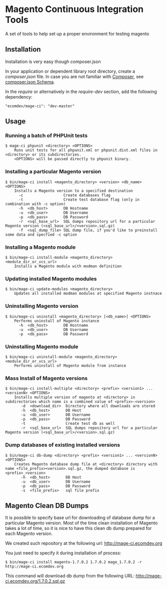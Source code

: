 Magento Continuous Integration Tools
===================================

A set of tools to help set up 
a proper environment for testing magento

Installation
------------

Installation is very easy though composer.json

In your application or dependent library root directory, create a _composer.json_ file. 
In case you are not familiar with [Composer](http://getcomposer.org/), see [composer.json Schema](http://getcomposer.org/doc/04-schema.md).

In the _require_ or alternatively in the _require-dev_ section, add the following dependency:

    "ecomdev/mage-ci": "dev-master"

Usage
-----

### Running a batch of PHPUnit tests
    $ mage-ci phpunit <directory> <OPTIONS> 
        Runs unit tests for all phpunit.xml or phpunit.dist.xml files in <directory> or its subdirectories. 
        <OPTIONS> will be passed directly to phpunit binary.


### Installing a particular Magento version
    $ bin/mage-ci install <magento_directory> <version> <db_name> <OPTIONS>
        Installs a Magento version to a specified destination
          -c                  Create databases flag
          -t                  Create test database flag (only in combination with -c option)
          -h  <db_host>       DB Hostname
          -u  <db_user>       DB Username
          -p  <db_pass>       DB Password
          -r  <sql_base_url>  SQL dumps repository url for a particular Magento version (<sql_base_url>/<version>.sql.gz)
          -f  <sql_dump_file> SQL dump file, if you'd like to preinstall some data and specfied -c option

### Installing a Magento module
    $ bin/mage-ci install-module <magento_directory> <module_dir_or_vcs_url>
        Installs a Magento module with modman definition 

### Updating installed Magento modules
    $ bin/mage-ci update-modules <magento_directory>
        Updates all installed modman modules at specified Magento instnace 

### Uninstalling Magento version
    $ bin/mage-ci uninstall <magento_directory> [<db_name>] <OPTIONS>
        Performs uninstall of Magento instance
          -h  <db_host>       DB Hostname
          -u  <db_user>       DB Username
          -p  <db_pass>       DB Password

### Uninstalling Magento module
    $ bin/mage-ci uninstall-module <magento_directory> <module_dir_or_vcs_url>
        Performs uninstall of Magento module from instance

### Mass Install of Magento versions  
    $ bin/mage-ci install-multiple <directory> <prefix> <version1> ... <versionN> <OPTIONS>
        Installs multiple version of magento at <directory> in subdirectories which name is a combined value of <prefix>-<version> 
           -d  <download_dir>  Directory where all downloads are stored
           -h  <db_host>       DB Host
           -u  <db_user>       DB Username
           -p  <db_pass>       DB Password
           -t                  Create test db as well
           -r  <sql_base_url>  SQL dumps repository url for a particular Magento version (<sql_base_url>/<version>.sql.gz)

### Dump databases of existing installed versions
    $ bin/mage-ci db-dump <directory> <prefix> <version1> ... <versionN> <OPTIONS>
        Creates Magento database dump file at <directory> directory with name <file_prefix><version>.sql.gz, the dumped database is <prefix>_<version>
           -h  <db_host>       DB Host
           -u  <db_user>       DB Username
           -p  <db_pass>       DB Password
           -s  <file_prefix>   sql file prefix


Magento Clean DB Dumps
----------------------

It is possible to specify base url for downloading of database dump for a particular Magento version.
Most of the time clean installation of Magento takes a lot of time, so it is nice to have this clean db dump prepared for each Magento version. 

We created such repository at the following url:
http://mage-ci.ecomdev.org 

You just need to specify it during installation of process:

    $ bin/mage-ci install magento-1.7.0.2 1.7.0.2 mage_1.7.0.2 -r http://mage-ci.ecomdev.org 
        
This command will download db dump from the following URL: http://mage-ci.ecomdev.org/1.7.0.2.sql.gz

